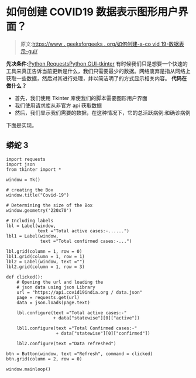 # 如何创建 COVID19 数据表示图形用户界面？

> 原文:[https://www . geeksforgeeks . org/如何创建-a-co vid 19-数据表示-gui/](https://www.geeksforgeeks.org/how-to-create-a-covid19-data-representation-gui/)

**先决条件:**[Python Requests](https://www.geeksforgeeks.org/python-requests-tutorial/)[Python GUI–tkinter](https://www.geeksforgeeks.org/python-gui-tkinter/)
有时候我们只是想要一个快速的工具来真正告诉当前更新是什么，我们只需要最少的数据。网络废弃是指从网络上获取一些数据，然后对其进行处理，并以简洁明了的方式显示相关内容。
**代码在做什么？**

*   首先，我们使用 Tkinter 库使我们的脚本需要图形用户界面
*   我们使用请求库从非官方 api 获取数据
*   然后，我们显示我们需要的数据，在这种情况下，它的总活跃病例:和确诊病例

下面是实现。

## 蟒蛇 3

```
import requests
import json
from tkinter import *

window = Tk()

# creating the Box
window.title("Covid-19")

# Determining the size of the Box
window.geometry('220x70')

# Including labels
lbl = Label(window,
            text ="Total active cases:-......")
lbl1 = Label(window,
             text ="Total confirmed cases:-...")

lbl.grid(column = 1, row = 0)
lbl1.grid(column = 1, row = 1)
lbl2 = Label(window, text ="")
lbl2.grid(column = 1, row = 3)

def clicked():
    # Opening the url and loading the
    # json data using json Library
    url = "https://api.covid19india.org / data.json"
    page = requests.get(url)
    data = json.loads(page.text)

    lbl.configure(text ="Total active cases:-"
                  + data["statewise"][0]["active"])

    lbl1.configure(text ="Total Confirmed cases:-"
                   + data["statewise"][0]["confirmed"])

    lbl2.configure(text ="Data refreshed")

btn = Button(window, text ="Refresh", command = clicked)
btn.grid(column = 2, row = 0)

window.mainloop()
```